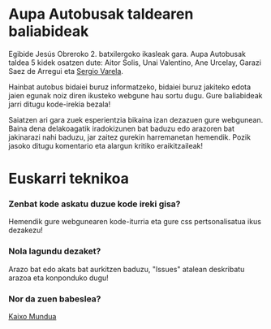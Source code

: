 # Aupa Autobusak taldearen baliabideak
Egibide Jesús Obreroko 2. batxilergoko ikasleak gara. Aupa Autobusak taldea 5 kidek osatzen dute: Aitor Solis, Unai Valentino, Ane Urcelay, Garazi Saez de Arregui eta [Sergio Varela](https://github.com/IngrownMink4).

Hainbat autobus bidaiei buruz informatzeko, bidaiei buruz jakiteko edota jaien egunak noiz diren ikusteko webgune hau sortu dugu. Gure baliabideak jarri ditugu kode-irekia bezala!

Saiatzen ari gara zuek esperientzia bikaina izan dezazuen gure webgunean. Baina dena delakoagatik iradokizunen bat baduzu edo arazoren bat jakinarazi nahi baduzu, jar zaitez gurekin harremanetan hemendik. Pozik jasoko ditugu komentario eta alargun kritiko eraikitzaileak! 

# Euskarri teknikoa
### Zenbat kode askatu duzue kode ireki gisa?
Hemendik gure webgunearen kode-iturria eta gure css pertsonalisatua ikus dezakezu!

### Nola lagundu dezaket?
Arazo bat edo akats bat aurkitzen baduzu, "Issues" atalean deskribatu arazoa eta konponduko dugu!

### Nor da zuen babeslea?
[Kaixo Mundua](https://kaixomundua.eus/)


